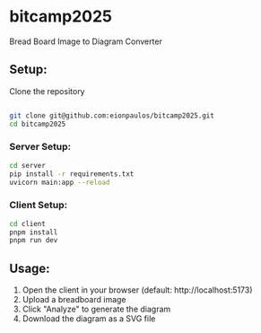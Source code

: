 # bitcamp2025

Bread Board Image to Diagram Converter

## Setup:

Clone the repository

```bash

git clone git@github.com:eionpaulos/bitcamp2025.git
cd bitcamp2025
```

### Server Setup:

```bash
cd server
pip install -r requirements.txt
uvicorn main:app --reload
```

### Client Setup:

```bash
cd client
pnpm install
pnpm run dev
```

## Usage:

1. Open the client in your browser (default: http://localhost:5173)
2. Upload a breadboard image
3. Click "Analyze" to generate the diagram
4. Download the diagram as a SVG file
